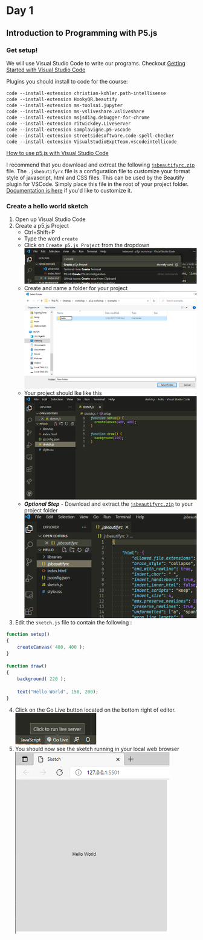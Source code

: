 # Day 1

## Introduction to Programming with P5.js

### Get setup!

We will use Visual Studio Code to write our programs. Checkout [Getting Started with Visual Studio Code](https://code.visualstudio.com/docs/introvideos/basics)

Plugins you should install to code for the course:

```
code --install-extension christian-kohler.path-intellisense
code --install-extension HookyQR.beautify
code --install-extension ms-toolsai.jupyter
code --install-extension ms-vsliveshare.vsliveshare
code --install-extension msjsdiag.debugger-for-chrome
code --install-extension ritwickdey.LiveServer
code --install-extension samplavigne.p5-vscode
code --install-extension streetsidesoftware.code-spell-checker
code --install-extension VisualStudioExptTeam.vscodeintellicode
```
[How to use p5.js with Visual Studio Code](https://youtu.be/vj9nDja8ZdQ)

I recommend that you download and extrcat the following [`jsbeautifyrc.zip`](assets/jsbeautifyrc.zip) file. The `.jsbeautifyrc` file is a configuration file to customize your format style of javascript, html and CSS files. This can be used by the Beautify plugin for VSCode. Simply place this file in the root of your project folder. [Documentation is here](https://github.com/HookyQR/VSCodeBeautify/blob/master/Settings.md) if you'd like to customize it.


### Create a hello world sketch

1. Open up Visual Studio Code
2. Create a p5.js Project
    - Ctrl+Shift+P
    - Type the word `create`
    - Click on `Create p5.js Project` from the dropdown 
        ![](assets/01_create_p5_sketch.png)
    - Create and name a folder for your project 
        ![](assets/02_create_project_folder.png)
    - Your project should lke like this 
        ![](assets/03_project_start.png)
    - **_Optional Step_** - Download and extract the [`jsbeautifyrc.zip`](assets/jsbeautifyrc.zip) to your project folder 
        ![](assets/04_add_format_file.png)
3. Edit the `sketch.js` file to contain the following :
```javascript
function setup()
{
    createCanvas( 400, 400 );
}

function draw()
{
    background( 220 );

    text("Hello World", 150, 200);
}
```
4. Click on the Go Live button located on the bottom right of editor. 
    ![](assets/05_go_live_button.png)
5. You should now see the sketch running in your local web browser
    ![](assets/06_hello_sketch_in_browser.png)

<!-- ## Shapes & Drawings -->

<!-- ## Color -->
<!-- ## Debugging -->
<!-- ## Variables -->
<!-- ## Javascript Objects -->
<!-- ## Mapping range values -->
<!-- ## Random -->
